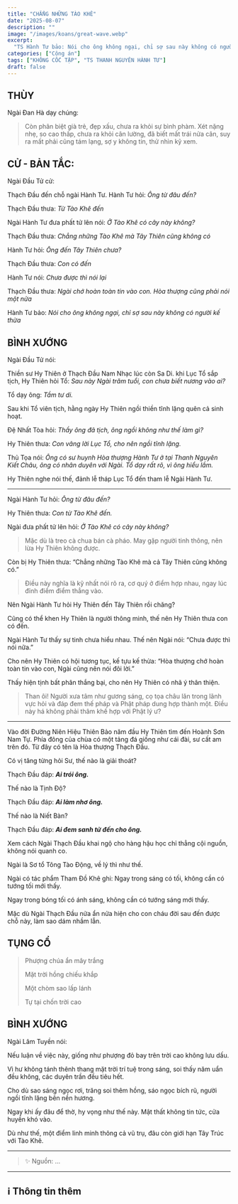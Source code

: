 ```yaml
---
title: "CHẲNG NHỮNG TÀO KHÊ"
date: "2025-08-07"
description: ""
image: "/images/koans/great-wave.webp"
excerpt: 
  "TS Hành Tư bảo: Nói cho ông không ngại, chỉ sợ sau này không có người kế thừa"
categories: ["Công án"]
tags: ["KHÔNG CỐC TẬP", "TS THANH NGUYÊN HÀNH TƯ"]
draft: false
---
```


## THÙY

Ngài Đan Hà dạy chúng:

> Còn phân biệt già trẻ, đẹp xấu, chưa ra khỏi sự bình phàm.
Xét nặng nhẹ, so cao thấp, chưa ra khỏi cân lường, đã biết mất trái nửa cân, suy ra mất phải cũng tám lạng, sợ y không tin, thử nhìn kỹ xem.

## CỬ - BẢN TẮC:

Ngài Đầu Tử cử: 

Thạch Đầu đến chỗ ngài Hành Tư. Hành Tư hỏi: *Ông từ đâu đến?*

Thạch Đầu thưa: *Từ Tào Khê đến*

Ngài Hành Tư đưa phất tử lên nói: *Ở Tào Khê có cây này không?*

Thạch Đầu thưa: *Chẳng những Tào Khê mà Tây Thiên cũng không có*

Hành Tư hỏi: *Ông đến Tây Thiên chưa?*

Thạch Đầu thưa: *Con có đến*

Hành Tư nói: *Chưa được thì nói lại*

Thạch Đầu thưa: *Ngài chớ hoàn toàn tin vào con. Hòa thượng cũng phải nói một nửa*

Hành Tư bảo: *Nói cho ông không ngại, chỉ sợ sau này không có người kế thừa*

## BÌNH XƯỚNG

Ngài Đầu Tử nói:

Thiền sư Hy Thiên ở Thạch Đầu Nam Nhạc lúc còn Sa Di.
khi Lục Tổ sắp tịch, Hy Thiên hỏi Tổ: *Sau này Ngài trăm tuổi, con chưa biết nương vào ai?*

Tổ dạy ông: *Tầm tư di.*

Sau khi Tổ viên tịch, hằng ngày Hy Thiên ngồi thiền tĩnh lặng quên cả sinh hoạt.

Đệ Nhất Tòa hỏi: *Thầy ông đã tịch, ông ngồi không như thế làm gì?*

Hy Thiên thưa: *Con vâng lời Lục Tổ, cho nên ngồi tĩnh lặng.*

Thủ Tọa nói: *Ông có sư huynh Hòa thượng Hành Tư ở tại Thanh Nguyên Kiết Châu, ông có nhân duyên với Ngài. Tổ dạy rất rõ, vì ông hiểu lầm.*

Hy Thiên nghe nói thế, đảnh lễ tháp Lục Tổ đến tham lễ Ngài Hành Tư.

***

Ngài Hành Tư hỏi: *Ông từ đâu đến?*

Hy Thiên thưa: *Con từ Tào Khê đến.*

Ngài đưa phất tử lên hỏi: *Ở Tào Khê có cây này không?*

> Mặc dù là treo cà chua bán cà pháo. May gặp người tinh thông, nên lừa Hy Thiên không được.

Còn bị Hy Thiên thưa: “Chẳng những Tào Khê mà cả Tây Thiên cũng không có.”

> Điều này nghĩa là kỹ nhất nói rõ ra, cơ quý ở điểm hợp nhau, ngay lúc đỉnh điểm điểm thẳng vào.

Nên Ngài Hành Tư hỏi Hy Thiên đến Tây Thiên rồi chăng?

Cũng có thể khen Hy Thiên là người thông minh, thế nên Hy Thiên thưa con có đến.

Ngài Hành Tư thấy sự tinh chưa hiểu nhau. Thế nên Ngài nói: “Chưa được thì nói nữa.”

Cho nên Hy Thiên có hội tương tục, kế tựu kế thừa: “Hòa thượng chớ hoàn toàn tin vào con, Ngài cũng nên nói đôi lời.”

Thấy hiện tịnh bất phân thắng bại, cho nên Hy Thiên có nhã ý thân thiện.

> Than ôi! Người xưa tâm như gương sáng, cọ tọa châu lăn trong lãnh vực hỏi và đáp đem thế pháp và Phật pháp dung hợp thành một.
Điều này há không phải thâm khế hợp với Phật lý ư?

***

Vào đời Đường Niên Hiệu Thiên Bảo năm đầu Hy Thiên tìm đến Hoành Sơn Nam Tự.
Phía đông của chùa có một tảng đá giống như cái đài, sư cất am trên đó.
Từ đây có tên là Hòa thượng Thạch Đầu.

Có vị tăng từng hỏi Sư, thế nào là giải thoát?

Thạch Đầu đáp: ***Ai trói ông.***

Thế nào là Tịnh Độ?

Thạch Đầu đáp: ***Ai làm nhơ ông.***

Thế nào là Niết Bàn?

Thạch Đầu đáp: ***Ai đem sanh tử đến cho ông.***

Xem cách Ngài Thạch Đầu khai ngộ cho hàng hậu học chỉ thẳng cội nguồn, không nói quanh co.

Ngài là Sơ tổ Tông Tào Động, về lý thì như thế.

Ngài có tác phẩm Tham Đồ Khê ghi: Ngay trong sáng có tối, không cần có tướng tối mới thấy.

Ngay trong bóng tối có ánh sáng, không cần có tướng sáng mới thấy.

Mặc dù Ngài Thạch Đầu nửa ẩn nửa hiện cho con cháu đời sau đến được chỗ này, làm sao dám nhầm lẫn.

## TỤNG CỔ

> Phượng chúa ẩn mây trắng
>
> Mặt trời hồng chiếu khắp
>
> Một chòm sao lấp lánh
>
> Tự tại chốn trời cao

## BÌNH XƯỚNG

Ngài Lâm Tuyền nói: 

Nếu luận về việc này, giống như phượng đỏ bay trên trời cao không lưu dấu.

Vì hư không tánh thênh thang mặt trời trí tuệ trong sáng, soi thấy năm uẩn đều không, các duyên trần đều tiêu hết.

Cho dù sao sáng ngọc rơi, trăng soi thêm hồng, sáo ngọc bích rũ, người ngồi tĩnh lặng bên nền hương.

Ngay khi ấy đâu để thờ, hy vọng như thế này. Mật thất không tin tức, cửa huyền khó vào.

Dù như thế, một điểm linh minh thông cả vũ trụ, đâu còn giới hạn Tây Trúc với Tào Khê.

***

> ✨ Nguồn: ...

***

## ℹ️ Thông tin thêm

[^1]: ⭐️  <a href="https://blog.phapthihoi.org/gt-member/ts-thanh-nguyen-hanh-tu/" target="_blank">TS THANH NGUYÊN HÀNH TƯ</a>
